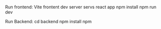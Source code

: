 Run frontend:
Vite frontent dev server servs react app
npm install
npm run dev

Run Backend:
cd backend
npm install
npm